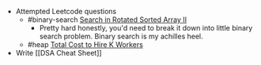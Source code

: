 - Attempted Leetcode questions
	- #binary-search [Search in Rotated Sorted Array II](https://leetcode.com/problems/search-in-rotated-sorted-array-ii)
		- Pretty hard honestly, you'd need to break it down into little binary search problem. Binary search is my achilles heel.
	- #heap [Total Cost to Hire K Workers](https://leetcode.com/problems/total-cost-to-hire-k-workers)
- Write [[DSA Cheat Sheet]]